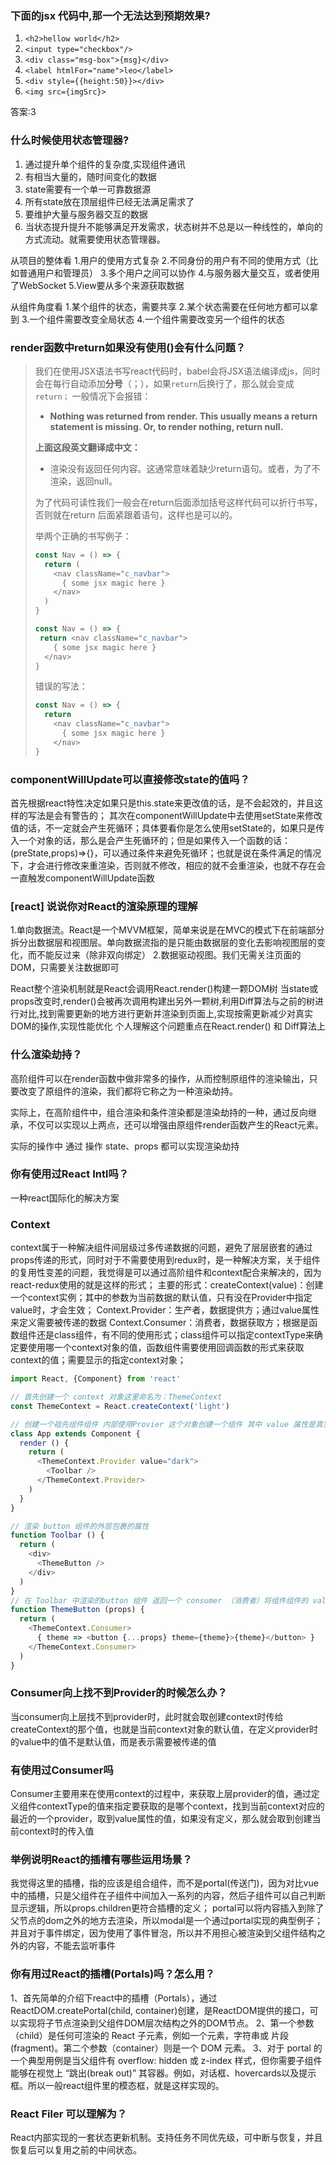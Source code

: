 ### 下面的jsx 代码中,那一个无法达到预期效果?
1. `<h2>hellow world</h2>`
2. `<input type="checkbox"/>`
3. `<div class="msg-box">{msg}</div>`
4. `<label htmlFor="name">leo</label>`
5. `<div style={{height:50}}></div>`
6. `<img src={imgSrc}>`

答案:3

### 什么时候使用状态管理器?
1. 通过提升单个组件的复杂度,实现组件通讯
2. 有相当大量的，随时间变化的数据
3. state需要有一个单一可靠数据源
4. 所有state放在顶层组件已经无法满足需求了
5. 要维护大量与服务器交互的数据
6. 当状态提升提升不能够满足开发需求，状态树并不总是以一种线性的，单向的方式流动。就需要使用状态管理器。

从项目的整体看
1.用户的使用方式复杂
2.不同身份的用户有不同的使用方式（比如普通用户和管理员）
3.多个用户之间可以协作
4.与服务器大量交互，或者使用了WebSocket
5.View要从多个来源获取数据

从组件角度看
1.某个组件的状态，需要共享
2.某个状态需要在任何地方都可以拿到
3.一个组件需要改变全局状态
4.一个组件需要改变另一个组件的状态

### render函数中return如果没有使用()会有什么问题？

> 我们在使用JSX语法书写react代码时，babel会将JSX语法编译成js，同时会在每行自动添加**分号**（；），如果`return`后换行了，那么就会变成 `return；` 一般情况下会报错：
> 
> * **Nothing was returned from render. This usually means a return statement is missing. Or, to render nothing, return null.**
> 
> **上面这段英文翻译成中文：**
> 
> * 渲染没有返回任何内容。这通常意味着缺少return语句。或者，为了不渲染，返回null。
> 
> 为了代码可读性我们一般会在return后面添加括号这样代码可以折行书写，否则就在return 后面紧跟着语句，这样也是可以的。
> 
> 举两个正确的书写例子：
> 
> ```js
> const Nav = () => {
>   return (
>     <nav className="c_navbar">
>       { some jsx magic here }
>     </nav>
>   )
> }
> 
> const Nav = () => {
>  return <nav className="c_navbar">
>     { some jsx magic here }
>   </nav>
> }
> ```
> 
> 错误的写法：
> 
> ```js
> const Nav = () => {
>   return
>     <nav className="c_navbar">
>       { some jsx magic here }
>     </nav>
> }
> ```



### componentWillUpdate可以直接修改state的值吗？

首先根据react特性决定如果只是this.state来更改值的话，是不会起效的，并且这样的写法是会有警告的；
其次在componentWillUpdate中去使用setState来修改值的话，不一定就会产生死循环；具体要看你是怎么使用setState的，如果只是传入一个对象的话，那么是会产生死循环的；但是如果传入一个函数的话：(preState,props)=>{}，可以通过条件来避免死循环；也就是说在条件满足的情况下，才会进行修改来重渲染，否则就不修改，相应的就不会重渲染，也就不存在会一直触发componentWillUpdate函数


### [react] 说说你对React的渲染原理的理解

1.单向数据流。React是一个MVVM框架，简单来说是在MVC的模式下在前端部分拆分出数据层和视图层。单向数据流指的是只能由数据层的变化去影响视图层的变化，而不能反过来（除非双向绑定）
2.数据驱动视图。我们无需关注页面的DOM，只需要关注数据即可

React整个渲染机制就是React会调用React.render()构建一颗DOM树
当state或props改变时,render()会被再次调用构建出另外一颗树,利用Diff算法与之前的树进行对比,找到需要更新的地方进行更新并渲染到页面上,实现按需更新减少对真实DOM的操作,实现性能优化
个人理解这个问题重点在React.render() 和 Diff算法上


### 什么渲染劫持？
高阶组件可以在render函数中做非常多的操作，从而控制原组件的渲染输出，只要改变了原组件的渲染，我们都将它称之为一种渲染劫持。

实际上，在高阶组件中，组合渲染和条件渲染都是渲染劫持的一种，通过反向继承，不仅可以实现以上两点，还可以增强由原组件render函数产生的React元素。

实际的操作中 通过 操作 state、props 都可以实现渲染劫持



### 你有使用过React Intl吗？
一种react国际化的解决方案


### Context
context属于一种解决组件间层级过多传递数据的问题，避免了层层嵌套的通过props传递的形式，同时对于不需要使用到redux时，是一种解决方案，关于组件的复用性变差的问题，我觉得是可以通过高阶组件和context配合来解决的，因为react-redux使用的就是这样的形式；
主要的形式：createContext(value)：创建一个context实例；其中的参数为当前数据的默认值，只有没在Provider中指定value时，才会生效；
Context.Provider：生产者，数据提供方；通过value属性来定义需要被传递的数据
Context.Consumer：消费者，数据获取方；根据是函数组件还是class组件，有不同的使用形式；class组件可以指定contextType来确定要使用哪一个context对象的值，函数组件需要使用回调函数的形式来获取context的值；需要显示的指定context对象；


```js
import React, {Component} from 'react'

// 首先创建一个 context 对象这里命名为：ThemeContext
const ThemeContext = React.createContext('light')

// 创建一个祖先组件组件 内部使用Provier 这个对象创建一个组件 其中 value 属性是真实传递的属性
class App extends Component {
  render () {
    return (
      <ThemeContext.Provider value="dark">
        <Toolbar />
      </ThemeContext.Provider>
    )
  }
}

// 渲染 button 组件的外层包裹的属性
function Toolbar () {
  return (
    <div>
      <ThemeButton />
    </div>
  )
}
// 在 Toolbar 中渲染的button 组件 返回一个 consumer （消费者）将组件组件的 value 值跨组件传递给 // ThemeButton 组件
function ThemeButton (props) {
  return (
    <ThemeContext.Consumer>
      { theme => <button {...props} theme={theme}>{theme}</button> }
    </ThemeContext.Consumer>
  )
}
```

### Consumer向上找不到Provider的时候怎么办？

当consumer向上层找不到provider时，此时就会取创建context时传给createContext的那个值，也就是当前context对象的默认值，在定义provider时的value中的值不是默认值，而是表示需要被传递的值

### 有使用过Consumer吗
Consumer主要用来在使用context的过程中，来获取上层provider的值，通过定义组件contextType的值来指定要获取的是哪个context，找到当前context对应的最近的一个provider，取到value属性的值，如果没有定义，那么就会取到创建当前context时的传入值

### 举例说明React的插槽有哪些运用场景？
我觉得这里的插槽，指的应该是组合组件，而不是portal(传送门)，因为对比vue中的插槽，只是父组件在子组件中间加入一系列的内容，然后子组件可以自己判断显示逻辑，所以props.children更符合插槽的定义；
portal可以将内容插入到除了父节点的dom之外的地方去渲染，所以modal是一个通过portal实现的典型例子；并且对于事件绑定，因为使用了事件冒泡，所以并不用担心被渲染到父组件结构之外的内容，不能去监听事件

### 你有用过React的插槽(Portals)吗？怎么用？
1、首先简单的介绍下react中的插槽（Portals），通过ReactDOM.createPortal(child, container)创建，是ReactDOM提供的接口，可以实现将子节点渲染到父组件DOM层次结构之外的DOM节点。
2、第一个参数（child）是任何可渲染的 React 子元素，例如一个元素，字符串或 片段(fragment)。第二个参数（container）则是一个 DOM 元素。
3、对于 portal 的一个典型用例是当父组件有 overflow: hidden 或 z-index 样式，但你需要子组件能够在视觉上 “跳出(break out)” 其容器。例如，对话框、hovercards以及提示框。所以一般react组件里的模态框，就是这样实现的。

### React Filer 可以理解为？
React内部实现的一套状态更新机制。支持任务不同优先级，可中断与恢复，并且恢复后可以复用之前的中间状态。